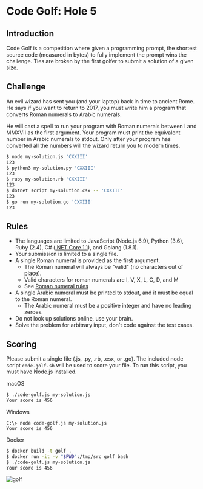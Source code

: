 Code Golf: Hole 5
===========================

## Introduction

Code Golf is a competition where given a programming prompt, the shortest source code (measured in bytes) to fully implement the prompt wins the challenge. Ties are broken by the first golfer to submit a solution of a given size.

## Challenge

An evil wizard has sent you (and your laptop) back in time to ancient Rome. He says if you want to return to 2017, you must write him a program that converts Roman numerals to Arabic numerals.

He will cast a spell to run your program with Roman numerals between I and MMXVII as the first argument. Your program must print the equivalent number in Arabic numerals to stdout. Only after your program has converted all the numbers will the wizard return you to modern times.

```bash
$ node my-solution.js 'CXXIII'
123
$ python3 my-solution.py 'CXXIII'
123
$ ruby my-solution.rb 'CXXIII'
123
$ dotnet script my-solution.csx -- 'CXXIII'
123
$ go run my-solution.go 'CXXIII'
123
```

## Rules

* The languages are limited to JavaScript (Node.js 6.9), Python (3.6), Ruby (2.4), C# ([.NET Core 1.1](https://github.com/filipw/dotnet-script)), and Golang (1.8.1).
* Your submission is limited to a single file.
* A single Roman numeral is provided as the first argument.
    * The Roman numeral will always be "valid" (no characters out of place).
    * Valid characters for roman numerals are I, V, X, L, C, D, and M
    * See [Roman numeral rules](http://www.novaroma.org/via_romana/numbers.html)
* A single Arabic numeral must be printed to stdout, and it must be equal to the Roman numeral.
  * The Arabic numeral must be a positive integer and have no leading zeroes.
* Do not look up solutions online, use your brain. 
* Solve the problem for arbitrary input, don't code against the test cases.

## Scoring

Please submit a single file (.js, .py, .rb, .csx, or .go). The included node script `code-golf.sh` will be used to score your file. To run this script, you must have Node.js installed.

macOS
```bash
$ ./code-golf.js my-solution.js
Your score is 456
```

Windows
```
C:\> node code-golf.js my-solution.js
Your score is 456
```

Docker
```bash
$ docker build -t golf .
$ docker run -it -v "$PWD":/tmp/src golf bash
$ ./code-golf.js my-solution.js
Your score is 456
```

![golf](https://adamsarson.files.wordpress.com/2013/06/club-flying.gif?w=980)
